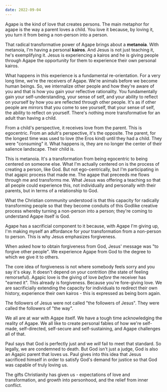 ```yaml
---
date: 2022-09-04
---
```

Agape is the kind of love that creates persons. The main metaphor for agape is the way a parent loves a child. You love it because, by loving it, you turn it from being a non-person into a person.

That radical transformative power of Agape brings about a **metanoia**. With metanoia, I'm having a personal **kairos**. And Jesus is not just teaching it, he's exemplifying it. Jesus is experiencing a kairos and he is giving people through Agape the opportunity for them to experience their own personal kairos.

What happens in this experience is a fundamental re-orientation. For a very long time, we're the receivers of Agape. We're animals before we become human beings. So, we internalize other people and how they're aware of you and that is how you gain your reflective rationality. You fundamentally gain your self-understanding, your sense of self, and your ability to reflect on yourself by how you are reflected through other people. It's as if other people are mirrors that you come to see yourself, that your sense of self, the ability to reflect on yourself. There's nothing more transformative for an adult than having a child.

From a child's perspective, it receives love from the parent. This is egocentric. From an adult's perspective, it's the opposite. The parent, for the longest time was used to love (the Eros kind) until they had a child. They were "consuming" it. What happens is, they are no longer the center of their salience landscape. Their child is.

This is metanoia. It's a transformation from being egocentric to being centered on someone else. What I'm actually centered on is the process of creating a person, like God. But not ego-centrically, but I'm participating in that agapic process that made me. The agape that preceeds me flows through me and transforms me. What Jesus was offering a teaching so that all people could experience this, not individually and personally with their parents, but in terms of a relationship to God.

What the Christian community understood is that this capacity for radically transforming people so that they become conduits of this Godlike creative process whereby turning a non-person into a person; they're coming to understand Agape itself is God.

Agape has a sacrificial component to it because, with Agape I'm giving up, I'm making myself an affordance for *your* transformation from a non-person to person. This is why Jesus emphasizes forgiveness.

When asked how to obtain forgiveness from God, Jesus' message was "to forgive other people". We experience Agape from God to the degree to which we give it to others.

The core idea of forgiveness is not where somebody feels sorry and you say it's okay. It doesn't depend on your contrition (the state of feeling remorseful). Agapic love is the giving of love *before* the receiver has "earned it". This already is forgiveness. Because you're fore-giving love. We are sacrificially extending the capacity for individuals to redirect their own history, experience their own kairos - this is expressed as being born again.

The followers of Jesus were not called "the followers of Jesus". They were called the followers of "the way".

We all are at war with Agape itself. We have a tough time acknowledging the reality of Agape. We all like to create personal fables of how we're self-made, self-directed, self-secure and self-sustaining, and Agape challenges all of that.

Paul says that God is perfectly just and we *will* fail to meet that standard. So legally, we are condemned to death. But God isn't just a judge, God is also an Agapic parent that loves us. Paul gives into this idea that Jesus sacrificed himself in order to satisfy God's demand for justice so that God was capable of truly loving us.

The gifts Christianity has given us - expectations of love and transformation, and growth into personhood, and the relief from inner conflict.
